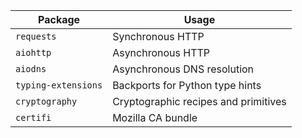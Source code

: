 
| Package        | Usage                                |
|----------------|--------------------------------------|
| `requests`     | Synchronous HTTP                     |
| `aiohttp`      | Asynchronous HTTP                    |
| `aiodns`       | Asynchronous DNS resolution          |
| `typing-extensions`       | Backports for Python type hints             |
| `cryptography` | Cryptographic recipes and primitives |
| `certifi`      | Mozilla CA bundle                    |
